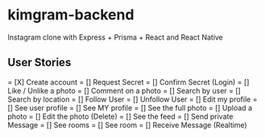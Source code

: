 # kimgram-backend
Instagram clone with Express + Prisma + React and React Native

## User Stories
= [X] Create account
= [] Request Secret
= [] Confirm Secret (Login)
= [] Like / Unlike a photo
= [] Comment on a photo
= [] Search by user
= [] Search by location
= [] Follow User
= [] Unfollow User
= [] Edit my profile
= [] See user profile
= [] See MY profile
= [] See the full photo
= [] Upload a photo
= [] Edit the photo (Delete)
= [] See the feed
= [] Send private Message
= [] See rooms
= [] See room
= [] Receive Message (Realtime)